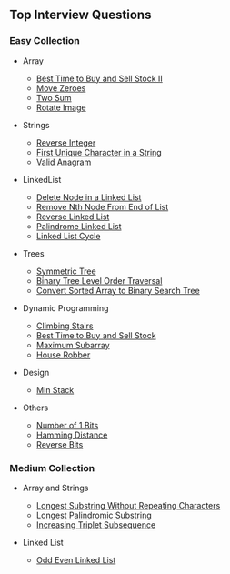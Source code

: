 ## Top Interview Questions
### Easy Collection
- Array
  - [Best Time to Buy and Sell Stock II](https://leetcode.com/explore/interview/card/top-interview-questions-easy/92/array/564/)
  - [Move Zeroes](https://leetcode.com/explore/interview/card/top-interview-questions-easy/92/array/567/)
  - [Two Sum](https://leetcode.com/explore/interview/card/top-interview-questions-easy/92/array/546/)
  - [Rotate Image](https://leetcode.com/explore/interview/card/top-interview-questions-easy/92/array/770/)

- Strings
  - [Reverse Integer](https://leetcode.com/explore/interview/card/top-interview-questions-easy/127/strings/880/)
  - [First Unique Character in a String](https://leetcode.com/explore/interview/card/top-interview-questions-easy/127/strings/881/)
  - [Valid Anagram](https://leetcode.com/explore/interview/card/top-interview-questions-easy/127/strings/882/)

- LinkedList
  - [Delete Node in a Linked List](https://leetcode.com/explore/interview/card/top-interview-questions-easy/93/linked-list/553/)
  - [Remove Nth Node From End of List](https://leetcode.com/explore/interview/card/top-interview-questions-easy/93/linked-list/603/)
  - [Reverse Linked List](https://leetcode.com/explore/interview/card/top-interview-questions-easy/93/linked-list/560/)
  - [Palindrome Linked List](https://leetcode.com/explore/interview/card/top-interview-questions-easy/93/linked-list/772/)
  - [Linked List Cycle](https://leetcode.com/explore/interview/card/top-interview-questions-easy/93/linked-list/773/)

- Trees
  - [Symmetric Tree](https://leetcode.com/explore/interview/card/top-interview-questions-easy/94/trees/627/)
  - [Binary Tree Level Order Traversal](https://leetcode.com/explore/interview/card/top-interview-questions-easy/94/trees/628/)
  - [Convert Sorted Array to Binary Search Tree](https://leetcode.com/explore/interview/card/top-interview-questions-easy/94/trees/631/)

- Dynamic Programming
  - [Climbing Stairs](https://leetcode.com/explore/interview/card/top-interview-questions-easy/97/dynamic-programming/569/)
  - [Best Time to Buy and Sell Stock](https://leetcode.com/explore/interview/card/top-interview-questions-easy/97/dynamic-programming/572/)
  - [Maximum Subarray](https://leetcode.com/explore/interview/card/top-interview-questions-easy/97/dynamic-programming/566/)
  - [House Robber](https://leetcode.com/explore/interview/card/top-interview-questions-easy/97/dynamic-programming/576/)

- Design
  - [Min Stack](https://leetcode.com/explore/interview/card/top-interview-questions-easy/98/design/562/)

- Others
  - [Number of 1 Bits](https://leetcode.com/explore/interview/card/top-interview-questions-easy/99/others/565/)
  - [Hamming Distance](https://leetcode.com/explore/interview/card/top-interview-questions-easy/99/others/762/)
  - [Reverse Bits](https://leetcode.com/explore/interview/card/top-interview-questions-easy/99/others/648/)

### Medium Collection
- Array and Strings
  - [Longest Substring Without Repeating Characters](https://leetcode.com/explore/interview/card/top-interview-questions-medium/103/array-and-strings/779/)
  - [Longest Palindromic Substring](https://leetcode.com/explore/interview/card/top-interview-questions-medium/103/array-and-strings/780/)
  - [Increasing Triplet Subsequence](https://leetcode.com/explore/interview/card/top-interview-questions-medium/103/array-and-strings/781/)

- Linked List
  - [Odd Even Linked List](https://leetcode.com/explore/interview/card/top-interview-questions-medium/107/linked-list/784/)
  
